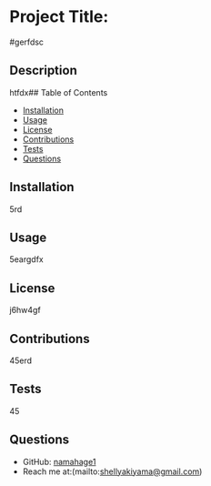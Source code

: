 # Project Title: 
#gerfdsc
## Description
htfdx## Table of Contents
- [Installation](#installation)
- [Usage](#usage)
- [License](#license)
- [Contributions](#contributions)
- [Tests](#tests)
- [Questions](#questions)
## Installation
5rd
## Usage
5eargdfx
## License
j6hw4gf
## Contributions
45erd
## Tests
45
## Questions
- GitHub: [namahage1](https://github.com/namahage1)
- Reach me at:(mailto:shellyakiyama@gmail.com)